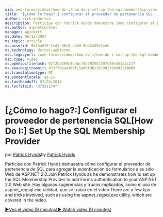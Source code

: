 ```yaml
---
uid: web-forms/videos/how-do-i/how-do-i-set-up-the-sql-membership-provider
title: '[¿Cómo lo hago?:] Configurar el proveedor de pertenencia SQL | Microsoft Docs'
author: rick-anderson
description: Participe con Patrick Hynds demuestra cómo configurar el proveedor de pertenencia de SQL para agregar la autenticación de formularios a su sitio Web de ASP.NET 2.0. Hay unos sugerencia...
ms.author: aspnetcontent
manager: wpickett
ms.date: 06/12/2007
ms.topic: article
ms.assetid: 6d7bad76-7cd1-40c5-ade9-8d42a85e2e4e
ms.technology: dotnet-webforms
msc.legacyurl: /web-forms/videos/how-do-i/how-do-i-set-up-the-sql-membership-provider
msc.type: video
ms.openlocfilehash: 02f2be269c9dabcf4d79295a707e59ed51a2c217
ms.sourcegitcommit: 953ff9ea4369f154d6fd0239599279ddd3280009
ms.translationtype: MT
ms.contentlocale: es-ES
ms.lasthandoff: 07/03/2018
ms.locfileid: "37381174"
---
```

<a name="how-do-i-set-up-the-sql-membership-provider"></a><span data-ttu-id="468ed-104">[¿Cómo lo hago?:] Configurar el proveedor de pertenencia SQL</span><span class="sxs-lookup"><span data-stu-id="468ed-104">[How Do I:] Set Up the SQL Membership Provider</span></span>
====================
<span data-ttu-id="468ed-105">por [Patrick Hynds](https://twitter.com/patrickhynds)</span><span class="sxs-lookup"><span data-stu-id="468ed-105">by [Patrick Hynds](https://twitter.com/patrickhynds)</span></span>

<span data-ttu-id="468ed-106">Participe con Patrick Hynds demuestra cómo configurar el proveedor de pertenencia de SQL para agregar la autenticación de formularios a su sitio Web de ASP.NET 2.0.</span><span class="sxs-lookup"><span data-stu-id="468ed-106">Join Patrick Hynds as he demonstrates how to set up the SQL Membership Provider to add Forms authentication to your ASP.NET 2.0 Web site.</span></span> <span data-ttu-id="468ed-107">Hay algunas sugerencias y trucos implicados, como el uso de aspnet\_regsql.exe utilidad, que se tratan en el vídeo.</span><span class="sxs-lookup"><span data-stu-id="468ed-107">There are a few tips and tricks involved, such as using the aspnet\_regsql.exe utility, which are covered in the video.</span></span>

[<span data-ttu-id="468ed-108">&#9654;Vea el vídeo (9 minutos)</span><span class="sxs-lookup"><span data-stu-id="468ed-108">&#9654; Watch video (9 minutes)</span></span>](https://channel9.msdn.com/Blogs/ASP-NET-Site-Videos/how-do-i-set-up-the-sql-membership-provider)
